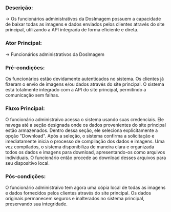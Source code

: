 ### Descrição:
 → Os funcionários administrativos da DosImagem possuem a capacidade de baixar todas as imagens e dados enviados pelos clientes através do site principal, utilizando a API integrada de forma eficiente e direta.

### Ator Principal:
 → Funcionários administrativos da DosImagem

### Pré-condições:

Os funcionários estão devidamente autenticados no sistema.
Os clientes já fizeram o envio de imagens e/ou dados através do site principal.
O sistema está totalmente integrado com a API do site principal, permitindo a comunicação sem falhas.

### Fluxo Principal:

O funcionário administraivo acessa o sistema usando suas credenciais.
Ele navega até a seção designada onde os dados provenientes do site principal estão armazenados.
Dentro dessa seção, ele seleciona explicitamente a opção "Download".
Após a seleção, o sistema confirma a solicitação e imediatamente inicia o processo de compilação dos dados e imagens.
Uma vez compilados, o sistema disponibiliza de maneira clara e organizada todos os dados e imagens para download, apresentando-os como arquivos individuais.
O funcionário então procede ao download desses arquivos para seu dispositivo local.

### Pós-condições:

O funcionário administraivo tem agora uma cópia local de todas as imagens e dados fornecidos pelos clientes através do site principal.
Os dados originais permanecem seguros e inalterados no sistema principal, preservando sua integridade.